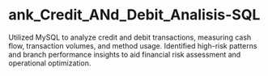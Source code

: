# ank_Credit_ANd_Debit_Analisis-SQL
Utilized MySQL to analyze credit and debit transactions, measuring cash flow, transaction volumes, and method usage. Identified high-risk patterns and branch performance insights to aid financial risk assessment and operational optimization.
